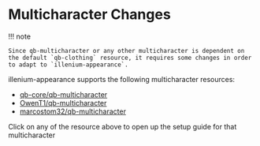 # Multicharacter Changes

!!! note

    Since qb-multicharacter or any other multicharacter is dependent on the default `qb-clothing` resource, it requires some changes in order to adapt to `illenium-appearance`.


illenium-appearance supports the following multicharacter resources:

- [qb-core/qb-multicharacter](qb-core-qb-multicharacter.md)
- [OwenT1/qb-multicharacter](OwenT1-qb-multicharacter.md)
- [marcostom32/qb-multicharacter](marcostom32-qb-multicharacter.md)

Click on any of the resource above to open up the setup guide for that multicharacter
